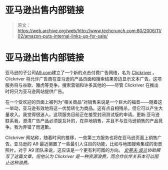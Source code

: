 # 亚马逊出售内部链接

> 原文：<https://web.archive.org/web/http://www.techcrunch.com:80/2006/11/02/amazon-puts-internal-links-up-for-sale/>

# 亚马逊出售内部链接

亚马逊的子公司[A9.com](https://web.archive.org/web/20200929133029/http://www.a9.com/)建立了一个新的点击付费广告网络，名为 [Clickriver](https://web.archive.org/web/20200929133029/http://www.clickriver.com/) 。Clickriver 将允许广告商在亚马逊的产品页面和搜索结果旁边显示文本广告。这项服务将与谷歌、雅虎等竞争。搜索营销和许多其他的——尽管 Clickriver 在推出时将只为亚马逊网站提供广告。

在一个受欢迎的页面上被列为“相关商品”对销售来说是一个巨大的福音——随着这一举动，亚马逊有效地将这一优势转化为商品。这有点自相残杀，但它可以产生大量收入。我觉得很迷人。这项服务目前正在接受封闭测试版的申请。更新:亚马逊联系我，澄清广告产品必须是互补的，在异地销售，并且不与亚马逊销售的产品竞争。我为弄错了而道歉。

Clickriver 网站称，随着时间的推移，一些第三方服务也将在亚马逊页面上销售广告。亚马逊的 A9 最近搁置了一些最引人注目的功能，比如与地图搜索集成的街景照片。对于 A9 团队来说，这应该是一个更有利可图的方向。
 *[史蒂夫·波兰](https://web.archive.org/web/20200929133029/http://vestedventures.com/)协助撰写了这篇文章，但他认为 Clickriver 是一种资源浪费，而合作伙伴关系本可以阻止这种浪费。*